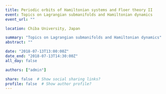 ```yaml
---
title: Periodic orbits of Hamiltonian systems and Floer theory II
event: Topics on Lagrangian submanifolds and Hamiltonian dynamics
event_url: ""

location: Chiba University, Japan

summary: "Topics on Lagrangian submanifolds and Hamiltonian dynamics"
abstract: ""

date: "2018-07-13T13:00:00Z"
date_end: "2018-07-13T14:30:00Z"
all_day: false

authors: ["admin"]

share: false  # Show social sharing links?
profile: false  # Show author profile?
---
```

